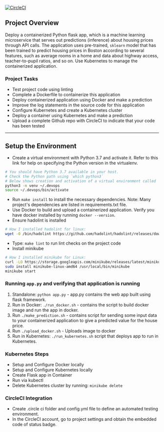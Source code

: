 [![CircleCI](https://dl.circleci.com/status-badge/img/gh/Ms-Wanjohi/Operationalize-a-Machine-Learning-Microservice-API/tree/main.svg?style=svg)](https://dl.circleci.com/status-badge/redirect/gh/Ms-Wanjohi/Operationalize-a-Machine-Learning-Microservice-API/tree/main)

## Project Overview
 
Deploy a containerized Python flask app, which is a machine learning microservice that serves out predictions (inference) about housing prices through API calls. The application uses pre-trained, `sklearn` model that has been trained to predict housing prices in Boston according to several features, such as average rooms in a home and data about highway access, teacher-to-pupil ratios, and so on. Use Kubernetes to manage the containerized application.

### Project Tasks

* Test  project code using linting
* Complete a Dockerfile to containerize this application
* Deploy containerized application using Docker and make a prediction
* Improve the log statements in the source code for this application
* Configure Kubernetes and create a Kubernetes cluster
* Deploy a container using Kubernetes and make a prediction
* Upload a complete Github repo with CircleCI to indicate that your code has been tested

---

## Setup the Environment

* Create a virtual environment with Python 3.7 and activate it. Refer to this link for help on specifying the Python version in the virtualenv. 
```bash
# You should have Python 3.7 available in your host. 
# Check the Python path using `which python3`
# Below shows creation and activation of a virtual environment called 'devops'
python3 -m venv ~/.devops
source ~/.devops/bin/activate
```
* Run `make install` to install the necessary dependencies. Note: Many project's dependencies are listed in requirements.txt file.
* Use Docker to build and upload a containerized application. Verify you have docker installed by running `docker --version`.
* Ensure  hadolint is installed
```bash
# How I installed hadolint for linux:
wget -O /bin/hadolint https://github.com/hadolint/hadolint/releases/download/v2.10.0/hadolint-Linux-x86_64
```
* Type: `make lint` to run lint checks on the project code
* Install minikube
```bash
# How I installed minikube for Linux:
curl -LO https://storage.googleapis.com/minikube/releases/latest/minikube-linux-amd64
sudo install minikube-linux-amd64 /usr/local/bin/minikube
minikube start
```
### Running `app.py` and verifying that application is running

1. Standalone:  `python app.py` - app.py contains the web app built using flask framework.
2. Run in Docker:  `./run_docker.sh` - contains the script to build docker image and run the app in docker.
3. Run `./make_prediction.sh` - contains script for sending some input data to your containerized application to give a predicted value for the house price.
4. Run `./upload_docker.sh` - Uploads image to docker
5. Run in Kubernetes:  `./run_kubernetes.sh` script that deploys app to run in Kubernetes.

### Kubernetes Steps

* Setup and Configure Docker locally
* Setup and Configure Kubernetes locally
* Create Flask app in Container
* Run via kubectl
* Delete Kubernetes cluster by running: `minikube delete`

### CircleCI Integration
* Create .circle ci folder and config.yml file to define an automated testing environment.
* In the CircleCI account, go to project settings and obtain the embedded code of status badge.
